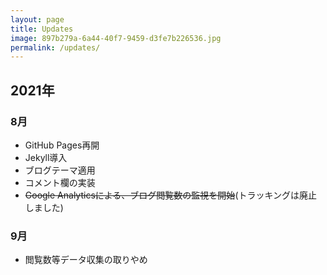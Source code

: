 ```yaml
---
layout: page
title: Updates
image: 897b279a-6a44-40f7-9459-d3fe7b226536.jpg
permalink: /updates/
---
```

## 2021年

### 8月
- GitHub Pages再開
- Jekyll導入
- ブログテーマ適用
- コメント欄の実装
- ~~Google Analyticsによる、ブログ閲覧数の監視を開始~~(トラッキングは廃止しました)

### 9月
- 閲覧数等データ収集の取りやめ
